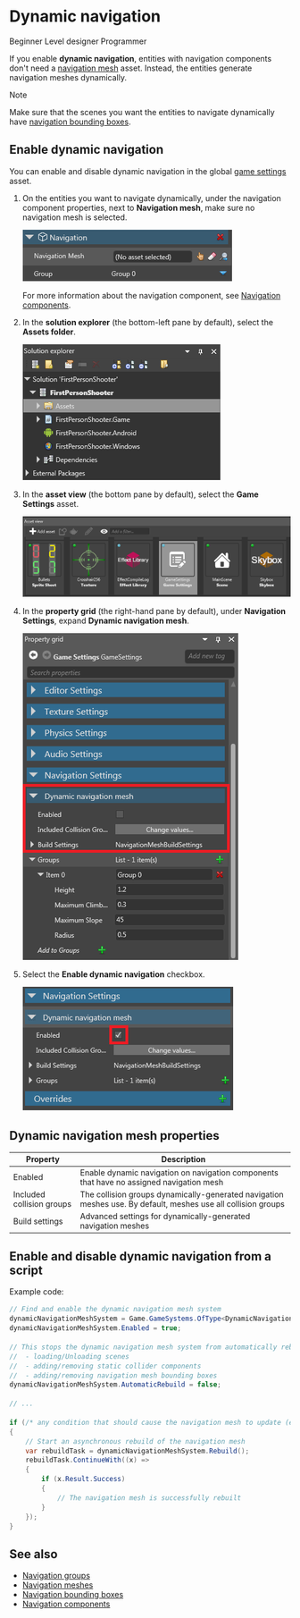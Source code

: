 # Dynamic navigation

<span class="label label-doc-level">Beginner</span>
<span class="label label-doc-audience">Level designer</span>
<span class="label label-doc-audience">Programmer</span>

If you enable **dynamic navigation**, entities with navigation components don't need a [navigation mesh](navigation-meshes.md) asset. Instead, the entities generate navigation meshes dynamically.

> [!Note]
> Make sure that the scenes you want the entities to navigate dynamically have [navigation bounding boxes](navigation-bounding-boxes.md).

## Enable dynamic navigation

You can enable and disable dynamic navigation in the global [game settings](game-settings.md) asset.

1. On the entities you want to navigate dynamically, under the navigation component properties, next to **Navigation mesh**, make sure no navigation mesh is selected.

    ![No navigation mesh selected](media/no-navigation-mesh-selected.png)

    For more information about the navigation component, see [Navigation components](navigation-components.md).

2. In the **solution explorer** (the bottom-left pane by default), select the **Assets folder**.

    ![Select Assets folder asset](media/select-asset-folder.png)

3. In the **asset view** (the bottom pane by default), select the **Game Settings** asset.

    ![Select Game Settings asset](media/select-game-settings-asset.png)

4. In the **property grid** (the right-hand pane by default), under **Navigation Settings**, expand **Dynamic navigation mesh**.

   ![Game settings](media/expand-dynamic-navigation-mesh.png)

5. Select the **Enable dynamic navigation** checkbox.

    ![Enable dynamic navigation checkbox](media/enable-dynamic-navigation.png)

## Dynamic navigation mesh properties

| Property                  | Description                                                    
|---------------------------|--------------
| Enabled                   | Enable dynamic navigation on navigation components that have no assigned navigation mesh
| Included collision groups | The collision groups dynamically-generated navigation meshes use. By default, meshes use all collision groups
| Build settings            | Advanced settings for dynamically-generated navigation meshes

## Enable and disable dynamic navigation from a script

Example code:

```cs
// Find and enable the dynamic navigation mesh system
dynamicNavigationMeshSystem = Game.GameSystems.OfType<DynamicNavigationMeshSystem>().FirstOrDefault();
dynamicNavigationMeshSystem.Enabled = true;

// This stops the dynamic navigation mesh system from automatically rebuilding in the folowing cases:
//  - loading/Unloading scenes
//  - adding/removing static collider components
//  - adding/removing navigation mesh bounding boxes
dynamicNavigationMeshSystem.AutomaticRebuild = false;

// ...

if (/* any condition that should cause the navigation mesh to update (eg open/close door) */)
{
	// Start an asynchronous rebuild of the navigation mesh
	var rebuildTask = dynamicNavigationMeshSystem.Rebuild();
	rebuildTask.ContinueWith((x) =>
	{
		if (x.Result.Success)
		{
			// The navigation mesh is successfully rebuilt
		}
	});
}
```

## See also

* [Navigation groups](navigation-groups.md)
* [Navigation meshes](navigation-meshes.md)
* [Navigation bounding boxes](navigation-bounding-boxes.md)
* [Navigation components](navigation-components.md)